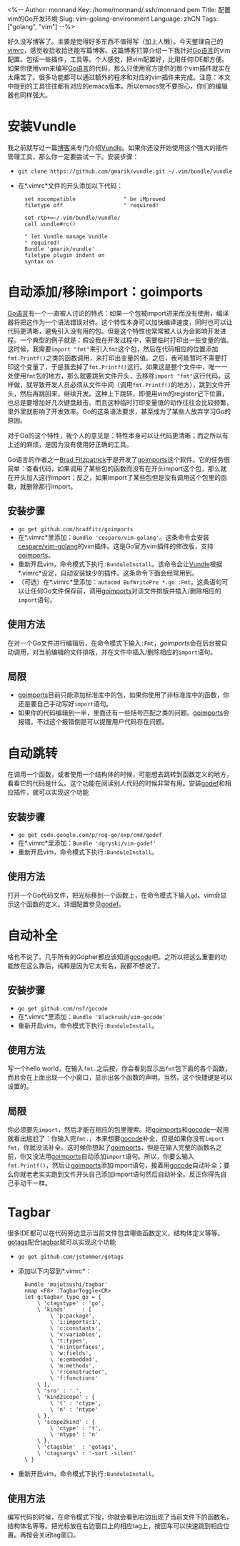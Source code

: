 <%--
Author: monnand
Key: /home/monnand/.ssh/monnand.pem
Title: 配置vim的Go开发环境
Slug: vim-golang-environment
Language: zhCN
Tags: ["golang", "vim"]
--%>

好久没写博客了。主要是觉得好多东西不值得写（加上人懒）。今天整理自己的[vimrc]，感觉收拾收拾还能写篇博客。这篇博客打算介绍一下我针对[Go语言]的vim配置。包括一些插件，工具等。个人感觉，把vim配置好，比用任何IDE都方便。如果你使用vim来编写[Go语言]的代码，那么只使用官方提供的那个vim插件就实在太痛苦了。很多功能都可以通过额外的程序和对应的vim插件来完成。注意：本文中提到的工具往往都有对应的emacs版本。所以emacs党不要担心，你们的编辑器也同样强大。

# 安装Vundle

我之前就写过一篇[博客](http://monnand.me/p/vundle/zhCN/)来专门介绍[Vundle]。如果你还没开始使用这个强大的插件管理工具，那么你一定要尝试一下。安装步骤：

- ``git clone https://github.com/gmarik/vundle.git ~/.vim/bundle/vundle``
- 在*.vimrc*文件的开头添加以下代码：

        set nocompatible               " be iMproved
        filetype off                   " required!

        set rtp+=~/.vim/bundle/vundle/
        call vundle#rc()

        " let Vundle manage Vundle
        " required! 
        Bundle 'gmarik/vundle'
        filetype plugin indent on
        syntax on

# 自动添加/移除import：goimports

[Go语言]有一个一直被人讨论的特点：如果一个包被import进来而没有使用，编译器将把这作为一个语法错误对待。这个特性本身可以加快编译速度，同时也可以让代码更清晰，避免引入没有用的包。但是这个特性也常常被人认为会影响开发进程。一个典型的例子就是：假设我在开发过程中，需要临时打印出一些变量的值。这时候，我需要``import "fmt"``来引入``fmt``这个包，然后在代码相应的位置添加``fmt.Printf()``之类的函数调用，来打印出变量的值。之后，我可能暂时不需要打印这个变量了，于是我去掉了``fmt.Printf()``这行。如果这是整个文件中，唯一一处使用``fmt``包的地方，那么就要跳到文件开头，去移除``import "fmt"``这行代码。这样做，就导致开发人员必须从文件中间（调用``fmt.Printf()``的地方），跳到文件开头，然后再跳回来，继续开发。这种上下跳转，即便用vim的register记下位置，也总是要增加好几次键盘敲击。而且这种临时打印变量值的动作往往会比较频繁，里外里就影响了开发效率。Go的这条语法要求，甚至成为了某些人放弃学习Go的原因。

对于Go的这个特性，我个人的意见是：特性本身可以让代码更清晰；而之所以有上述的麻烦，是因为没有使用好正确的工具。

Go语言的作者之一[Brad Fitzpatrick]于是开发了[goimports]这个软件。它的任务很简单：查看代码，如果调用了某些包的函数而没有在开头import这个包，那么就在开头加入这行import；反之，如果import了某些包但是没有调用这个包里的函数，就删除那行import。

## 安装步骤

- ``go get github.com/bradfitz/goimports``
- 在*.vimrc*里添加：``Bundle 'cespare/vim-golang'``。这条命令会安装[cespare/vim-golang](https://github.com/cespare/vim-config)的vim插件。这是Go官方vim插件的修改版，支持[goimports]。
- 重新开启vim，命令模式下执行``:BunduleInstall``。该命令会让[Vundle]根据*.vimrc*设定，自动安装缺少的插件。这条命令下面会经常用到。
- （可选）在*.vimrc*里添加：``autocmd BufWritePre *.go :Fmt``。这条语句可以让任何Go文件保存前，调用[goimports]对该文件排版并插入/删除相应的``import``语句。

## 使用方法

在对一个Go文件进行编辑后，在命令模式下输入``:Fmt``，*goimports*会在后台被自动调用，对当前编辑的文件排版，并在文件中插入/删除相应的``import``语句。

## 局限

- [goimports]目前只能添加标准库中的包，如果你使用了非标准库中的函数，你还是要自己手动写好``import``语句。
- 如果你的代码编辑到一半，里面还有一些括号匹配之类的问题。[goimports]会报错。不过这个报错倒是可以提醒用户代码存在问题。

# 自动跳转

在调用一个函数，或者使用一个结构体的时候，可能想去跳转到函数定义的地方，看看它的代码是什么。这个功能在阅读别人代码的时候非常有用。安装[godef]和相应插件，就可以实现这个功能

## 安装步骤

- ``go get code.google.com/p/rog-go/exp/cmd/godef``
- 在*.vimrc*里添加：``Bundle 'dgryski/vim-godef'``
- 重新开启vim，命令模式下执行``:BunduleInstall``。

## 使用方法

打开一个Go代码文件，把光标移到一个函数上，在命令模式下输入``gd``。vim会显示这个函数的定义。详细配置参见[godef]。

# 自动补全

啥也不说了。几乎所有的Gopher都应该知道[gocode]吧。之所以把这么重要的功能放在这么靠后，纯粹是因为它太有名，我都不想说了。

## 安装步骤

- ``go get github.com/nsf/gocode``
- 在*.vimrc*里添加：``Bundle 'Blackrush/vim-gocode'``
- 重新开启vim，命令模式下执行``:BunduleInstall``。

## 使用方法

写一个hello world，在输入``fmt.``之后按<C-x><C-o>，你会看到显示出``fmt``包下面的各个函数，而且会在上面出现一个小窗口，显示出各个函数的声明。当然，这个快捷键是可以设置的。

## 局限

你必须要先``import``，然后才能在相应的包里搜索。把[goimports]和[gocode]一起用就看出尴尬了：你输入完``fmt.``，本来想要[gocode]补全，但是如果你没有``import fmt``，你就没法补全。这时候你想起了[goimports]，但是在输入完整的函数名之前，你又没法用[goimports]自动添加``import``语句。所以，你要么输入``fmt.Printf()``，然后让[goimports]添加import语句，接着用[gocode]自动补全；要么你就老老实实跑到文件开头自己添加import语句然后自动补全。反正你得先自己手动干一样。

# Tagbar

很多IDE都可以在代码旁边显示当前文件包含哪些函数定义，结构体定义等等。[gotags]配合[tagbar]就可以实现这个功能

- ``go get github.com/jstemmer/gotags``
- 添加以下内容到*.vimrc*：

        Bundle 'majutsushi/tagbar'
        nmap <F8> :TagbarToggle<CR>
        let g:tagbar_type_go = {
            \ 'ctagstype' : 'go',
            \ 'kinds'     : [
                \ 'p:package',
                \ 'i:imports:1',
                \ 'c:constants',
                \ 'v:variables',
                \ 't:types',
                \ 'n:interfaces',
                \ 'w:fields',
                \ 'e:embedded',
                \ 'm:methods',
                \ 'r:constructor',
                \ 'f:functions'
            \ ],
            \ 'sro' : '.',
            \ 'kind2scope' : {
                \ 't' : 'ctype',
                \ 'n' : 'ntype'
            \ },
            \ 'scope2kind' : {
                \ 'ctype' : 't',
                \ 'ntype' : 'n'
            \ },
            \ 'ctagsbin'  : 'gotags',
            \ 'ctagsargs' : '-sort -silent'
        \ }

- 重新开启vim，命令模式下执行``:BunduleInstall``。


## 使用方法

编写代码的时候，在命令模式下按<F8>，你就会看到右边出现了当前文件下的函数名，结构体名等等。把光标放在右边窗口上的相应tag上，按回车可以快速跳到相应位置。再按<F8>会关闭tag窗口。


[Go语言]: http://golang.org
[golang]: http://golang.org
[vimrc]: http://github.com/monnand/vimrc
[goimports]: https://github.com/bradfitz/goimports
[Brad Fitzpatrick]: http://bradfitz.com/
[Vundle]: https://github.com/gmarik/vundle
[godef]: https://github.com/dgryski/vim-godef
[gocode]: https://github.com/nsf/gocode
[gotags]: https://github.com/jstemmer/gotags
[tagbar]: http://majutsushi.github.io/tagbar/
